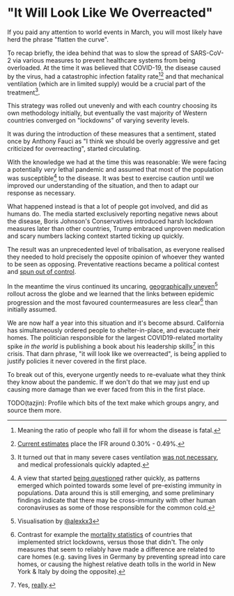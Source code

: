 "It Will Look Like We Overreacted"
==================================

If you paid any attention to world events in March, you will most
likely have herd the phrase "flatten the curve".

To recap briefly, the idea behind that was to slow the spread of
SARS-CoV-2 via various measures to prevent healthcare systems from
being overloaded. At the time it was believed that COVID-19, the
disease caused by the virus, had a catastrophic infection fatality
rate[^1][^2] and that mechanical ventilation (which are in limited
supply) would be a crucial part of the treatment[^3].

This strategy was rolled out unevenly and with each country choosing
its own methodology initially, but eventually the vast majority of
Western countries converged on "lockdowns" of varying severity levels.

It was during the introduction of these measures that a sentiment,
stated once by Anthony Fauci as "I think we should be overly
aggressive and get criticized for overreacting", started circulating.

With the knowledge we had at the time this was reasonable: We were
facing a potentially *very* lethal pandemic and assumed that most of
the population was susceptible[^4] to the disease. It was best to
exercise caution until we improved our understanding of the situation,
and then to adapt our response as necessary.

What happened instead is that a lot of people got involved, and did as
humans do. The media started exclusively reporting negative news about
the disease, Boris Johnson's Conservatives introduced harsh lockdown
measures later than other countries, Trump embraced unproven
medication and scary numbers lacking context started ticking up
quickly.

The result was an unprecedented level of tribalisation, as everyone
realised they needed to hold precisely the opposite opinion of whoever
they wanted to be seen as opposing. Preventative reactions became a
political contest and [spun out of
control](https://anthrosource.onlinelibrary.wiley.com/doi/full/10.1111/maq.12599).

In the meantime the virus continued its uncaring, [geographically
uneven](https://pbs.twimg.com/media/EfuKG1xWsAYmNb_?format=jpg)[^5]
rollout across the globe and we learned that the links between
epidemic progression and the most favoured countermeasures are less
clear[^6] than initially assumed.

We are now half a year into this situation and it's become absurd.
California has simultaneously ordered people to shelter-in-place, and
evacuate their homes. The politician responsible for the largest
COVID19-related mortality spike *in the world* is publishing a book
about his leadership skills[^7] in this crisis. That darn phrase, "it
will look like we overreacted", is being applied to justify policies
it never covered in the first place.

To break out of this, everyone urgently needs to re-evaluate what they
think they know about the pandemic. If we don't do that we may just
end up causing more damage than we ever faced from this in the first
place.

TODO(tazjin): Profile which bits of the text make which groups angry,
and source them more.

[^1]: Meaning the ratio of people who fall ill for whom the disease is
    fatal.
[^2]: [Current
    estimates](https://www.cebm.net/covid-19/estimating-the-infection-fatality-ratio-in-england/)
    place the IFR around 0.30% - 0.49%.
[^3]: It turned out that in many severe cases ventilation [was not
    necessary](https://www.theguardian.com/world/2020/apr/26/only-half-of-uks-sickest-coronavirus-patients-put-on-ventilators),
    and medical professionals quickly adapted.
[^4]: A view that started [being
    questioned](https://unherd.com/2020/06/karl-friston-up-to-80-not-even-susceptible-to-covid-19/)
    rather quickly, as patterns emerged which pointed towards some
    level of pre-existing immunity in populations. Data around this is
    still emerging, and some preliminary findings indicate that there
    may be cross-immunity with other human coronaviruses as some of
    those responsible for the common cold.
[^5]: Visualisation by [@alexkx3](https://twitter.com/alexkx3)
[^6]: Contrast for example the [mortality
    statistics](https://docs.google.com/spreadsheets/d/155xeJJbmeuqcqMy0ok24WhemxtALMRwZAp_OZFLgzpw/edit)
    of countries that implemented strict lockdowns, versus those that
    didn't. The only measures that seem to reliably have made a
    difference are related to care homes (e.g. saving lives in Germany
    by preventing spread into care homes, or causing the highest
    relative death tolls in the world in New York & Italy by doing the
    opposite).
[^7]: Yes, [really](https://apnews.com/e04b9f8f9d87277f93cdbbfc1428694f).
